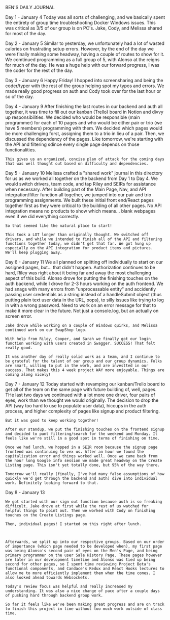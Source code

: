 BEN'S DAILY JOURNAL

Day 1 - January 4
    Today was all sorts of challenging, and we basically
    spent the entirety of group time troubleshooting Docker
    Windows issues. This was critical as 3/5 of our group is
    on PC's. Jake, Cody, and Melissa shared for most of the day.

Day 2 - January 5
    Similar to yesterday, we unfortunately had a lot of wasted
    calories on frustrating setup errors. However, by the end
    of the day we were finally making some headway, having a
    couple of routes to show for it. We comtinued programming as
    a full group of 5, with Alonso at the reigns for much of the
    day. He was a huge help with our forward progress, I was the
    coder for the rest of the day.

Day 3 - January 6
    Happy Friday! I hopped into screensharing and being the coder/typer
    with the rest of the group helping spot my typos and errors. We
    made really good progress on auth and Cody took over for the last
    hour or so of the day.

Day 4 - January 9
    After finishing the last routes in our backend and auth all together, it was time to fill out our kanban (Trello) board in Notion and divvy up responsibilities. We decided who would be responsible (main programmer) for each of 10 pages and who would be either pair or trio (we have 5 members) programming with them. We decided which pages would be more challenging forst, assigning them to a trio in lieu of a pair. Then, we discussed the dependency of the pages. Like tomorrow, we're starting with the API and filtering sdince every single page depends on those functionalities.

    This gives us an organized, concise plan of attack for the coming days that was well thought out based on difficulty and dependencies.

Day 5 - January 10
    Melissa crafted a "shared work" journal in this directory for us as we worked all together on the backend from Day 1 to Day 4. We would switch drivers, team code, and tap Riley and SEIRs for assistance when necessary. After building part of the Main Page, Nav, and API integration/filter function all together, we jumped into our pair and trio programming assignments. We built these initial front end/React pages together first as they were critical to the building of all other pages. No API integration means no products to show which means... blank webpages even if we did everything correctly.

    So that seemed like the natural place to start!

    This took a LOT longer than originally thought. We switched off drivers, and while we intended to finish all of the API and filtering functions together today, we didn't get that far. We got hung up especially on the API integration for product items and pictures. We'll keep plugging away.

Day 6 - January 11
    We all planned on splitting off individually to start on our assigned pages, but... that didn't happen. Authorization continues to be hard, Riley was right about it being far and away the most challenging aspect of this build. Alonso drove for putting the finishing touches on the auth backend, while I drove for 2-3 hours working on the auth frontend. We had snags with many errors from "unprocessable entity" and accidently passing user credentials as a string instead of a handleSubmit object (thus putting plain text user data in the URL, oops), to silly issues like trying to log in with a wrong password. Need to work on an error message for that to make it more clear in the future. Not just a console.log, but an actually on screen error.

    Jake drove while working on a couple of Windows quirks, and Melissa continued work on our SwapShop logo.

    With help from Riley, Cooper, and Sarah we finally got our login function working with users created in Swagger. SUCCESS! That felt really good.

    It was another day of really solid work as a team, and I continue to be grateful for the talent of our group and our group dynamics. Folks are smart, willing to put in the work, and are investted in our success. That makes this 4 week project WAY more enjoyable. Things are coming along nicely!

Day 7 - January 12
    Today started with revamping our kanban/Trello board to get all of the team on the same page with future building of, well, pages. THe last two days we continued with a lot more one driver, four pairs of eyes, work than we thought we would originally. The decision to drop the API (way too hard to use to populate user data), hiccups in the auth process, and higher complexity of pages like signup and product filtering.

    But it was good to keep working together!

    After our standup, we put the finishing touches on the frontend signup and decided to punt filtering/search for the weekend and Monday. It feels like we're still in a good spot in terms of finishing on time.

    Once we had lunch, we hopped in a SEIR room because the signup page frontend was continuing to vex us. After an hour we found the capitalization error and things worked well. Once we came back from the hour long Google info session we made great headway on the Create Listing page. This isn't yet totally done, but 95% of the way there.

    Tomorrow we'll really (finally, I've had many false assumptions of how quickly we'd get through the backend and auth) dive into individual work. Definitely looking forward to that.

Day 8 - January 13

    We got started with our sign out function because auth is so freaking difficult. Jake drove at first while the rest of us watched for helpful things to point out. Then we worked with Cody on finishing touches on the Create Listings page.

    Then, individual pages! I started on this right after lunch.



    Afterwards, we split up into our respective groups. Based on our order of importance (which page needed to be developed when), my first page was being Alonso's second pair of eyes on the Men's Page, and being primary programmer on the user Sale History Page. These pages however are later in our development timeline and Alonso was tied up being second for other pages, so I spent time reviewing Project Beta's functional components, and Candace's Redux and React Hooks lectures to allow me to more efficiently implement them when the time comes. I also looked ahead towards Websockets.

    Today's review focus was helpful and really increased my understanding. It was also a nice change of pace after a couple days of pushing hard through backend group work.

    So far it feels like we've been making great progress and are on track to finish this project in time without too much work outside of class time.
